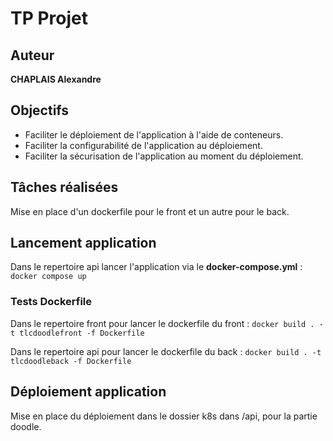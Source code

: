 # TP Projet

## Auteur

**CHAPLAIS Alexandre**

## Objectifs

- Faciliter le déploiement de l'application à l'aide de conteneurs.
- Faciliter la configurabilité de l'application au déploiement.
- Faciliter la sécurisation de l'application au moment du déploiement.

## Tâches réalisées

Mise en place d'un dockerfile pour le front et un autre pour le back.

## Lancement application

Dans le repertoire api lancer l'application via le **docker-compose.yml** : ```docker compose up```

### Tests Dockerfile

Dans le repertoire front pour lancer le dockerfile du front : ```docker build . -t tlcdoodlefront -f Dockerfile```

Dans le repertoire api pour lancer le dockerfile du back : ```docker build . -t tlcdoodleback -f Dockerfile```

## Déploiement application

Mise en place du déploiement dans le dossier k8s dans /api, pour la partie doodle.

